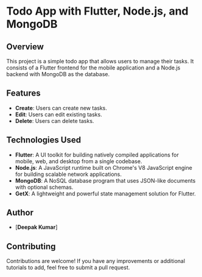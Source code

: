 # Todo App with Flutter, Node.js, and MongoDB

## Overview

This project is a simple todo app that allows users to manage their tasks. It consists of a Flutter frontend for the mobile application and a Node.js backend with MongoDB as the database.

## Features

- **Create**: Users can create new tasks.
- **Edit**: Users can edit existing tasks.
- **Delete**: Users can delete tasks.

## Technologies Used

- **Flutter**: A UI toolkit for building natively compiled applications for mobile, web, and desktop from a single codebase.
- **Node.js**: A JavaScript runtime built on Chrome's V8 JavaScript engine for building scalable network applications.
- **MongoDB**: A NoSQL database program that uses JSON-like documents with optional schemas.
- **GetX**: A lightweight and powerful state management solution for Flutter.

## Author

- [**Deepak Kumar**]

## Contributing

Contributions are welcome! If you have any improvements or additional tutorials to add, feel free to submit a pull request.
